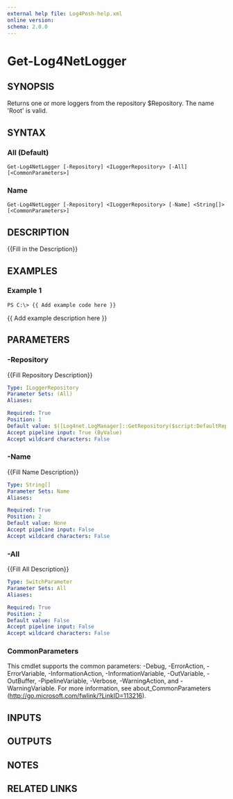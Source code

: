 ```yaml
---
external help file: Log4Posh-help.xml
online version: 
schema: 2.0.0
---
```


# Get-Log4NetLogger

## SYNOPSIS
Returns one or more loggers from the repository $Repository.
The name 'Root' is valid.

## SYNTAX

### All (Default)
```
Get-Log4NetLogger [-Repository] <ILoggerRepository> [-All] [<CommonParameters>]
```

### Name
```
Get-Log4NetLogger [-Repository] <ILoggerRepository> [-Name] <String[]> [<CommonParameters>]
```

## DESCRIPTION
{{Fill in the Description}}

## EXAMPLES

### Example 1
```
PS C:\> {{ Add example code here }}
```

{{ Add example description here }}

## PARAMETERS

### -Repository
{{Fill Repository Description}}

```yaml
Type: ILoggerRepository
Parameter Sets: (All)
Aliases: 

Required: True
Position: 1
Default value: $([Log4net.LogManager]::GetRepository($script:DefaultRepositoryName))
Accept pipeline input: True (ByValue)
Accept wildcard characters: False
```

### -Name
{{Fill Name Description}}

```yaml
Type: String[]
Parameter Sets: Name
Aliases: 

Required: True
Position: 2
Default value: None
Accept pipeline input: False
Accept wildcard characters: False
```

### -All
{{Fill All Description}}

```yaml
Type: SwitchParameter
Parameter Sets: All
Aliases: 

Required: True
Position: 2
Default value: False
Accept pipeline input: False
Accept wildcard characters: False
```

### CommonParameters
This cmdlet supports the common parameters: -Debug, -ErrorAction, -ErrorVariable, -InformationAction, -InformationVariable, -OutVariable, -OutBuffer, -PipelineVariable, -Verbose, -WarningAction, and -WarningVariable. For more information, see about_CommonParameters (http://go.microsoft.com/fwlink/?LinkID=113216).

## INPUTS

## OUTPUTS

## NOTES

## RELATED LINKS

